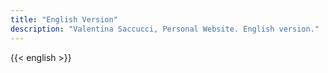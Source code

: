 ```yaml
---
title: "English Version"
description: "Valentina Saccucci, Personal Website. English version."
---
```

{{< english >}}